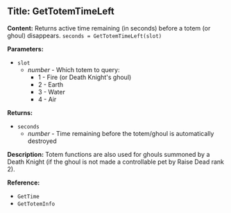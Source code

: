 ## Title: GetTotemTimeLeft

**Content:**
Returns active time remaining (in seconds) before a totem (or ghoul) disappears.
`seconds = GetTotemTimeLeft(slot)`

**Parameters:**
- `slot`
  - *number* - Which totem to query:
    - 1 - Fire (or Death Knight's ghoul)
    - 2 - Earth
    - 3 - Water
    - 4 - Air

**Returns:**
- `seconds`
  - *number* - Time remaining before the totem/ghoul is automatically destroyed

**Description:**
Totem functions are also used for ghouls summoned by a Death Knight (if the ghoul is not made a controllable pet by Raise Dead rank 2).

**Reference:**
- `GetTime`
- `GetTotemInfo`